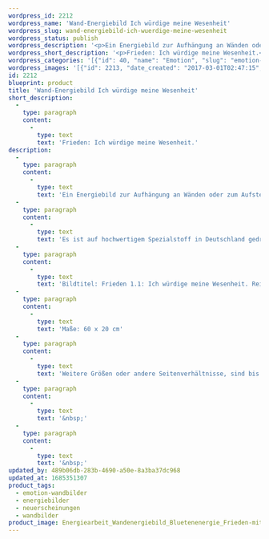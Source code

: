 ```yaml
---
wordpress_id: 2212
wordpress_name: 'Wand-Energiebild Ich würdige meine Wesenheit'
wordpress_slug: wand-energiebild-ich-wuerdige-meine-wesenheit
wordpress_status: publish
wordpress_description: '<p>Ein Energiebild zur Aufhängung an Wänden oder zum Aufstellen im Raum mit einem aktivierbaren Schwingungsfeld zu: Frieden: Im Frieden mit sich selbst sein über den Zugang, das eigene Wesen zu würdigen und in diesem Zusammenhang jede Missbilligung aufzugeben, welche Unfrieden verursacht.</p><p>Es ist auf hochwertigem Spezialstoff in Deutschland gedruckt und sorgfältig in Handarbeit auf Holzkeilrahmen aufgezogen. Laut Herstellerangaben ist der farbintensive Druck 70 Jahre lichtecht, waschbar und in einem umweltorientierten Verfahren hergestellt. Der Oberstoff ist mit einer Spezialbeschichtung unterfüttert, so dass, bei Aufhängung an der Wand, der rückseitige Holzrahmen auch bei hellen Farben unsichtbar ist.</p><p>Bildtitel: Frieden 1.1: Ich würdige meine Wesenheit. Reihe: Frieden</p><p>Maße: 60 x 20 cm</p><p>Weitere Größen oder andere Seitenverhältnisse, sind bis 200 cm individuell für Sie innerhalb weniger Tage herstellbar. Bitte kontaktieren Sie uns hierfür unter <a href="mailto:info@elvedenverlag.de">info@elvedenverlag.de</a>.</p><p><a href="https://my.feenbaum.de/anwendung-energie-wandbilder/">Anwendungshinweise</a>      <a href="https://my.feenbaum.de/produktinformation-wandbilder/">Produktinformationen</a></p><p>&nbsp;</p><p>&nbsp;</p>'
wordpress_short_description: '<p>Frieden: Ich würdige meine Wesenheit.<br /><em>Hinweis: Das Wasserzeichen „Elveden Verlag Energiebild“ wird nicht mit gedruckt</em></p>'
wordpress_categories: '[{"id": 40, "name": "Emotion", "slug": "emotion-wandbilder"}, {"id": 22, "name": "Energiebilder", "slug": "energiebilder"}, {"id": 66, "name": "Neuerscheinungen", "slug": "neuerscheinungen"}, {"id": 24, "name": "Wandbilder", "slug": "wandbilder"}]'
wordpress_images: '[{"id": 2213, "date_created": "2017-03-01T02:47:15", "date_created_gmt": "2017-03-01T00:47:15", "date_modified": "2017-03-01T02:47:15", "date_modified_gmt": "2017-03-01T00:47:15", "src": "https://my.feenbaum.de/wp-content/uploads/2017/03/Energiearbeit_Wandenergiebild_Bluetenenergie_Frieden-mit-sich-selbst_800x800-W_800x800-W.jpg", "name": "Energiearbeit_Wandenergiebild_Bluetenenergie_Frieden mit sich selbst_800x800-W_800x800-W", "alt": ""}]'
id: 2212
blueprint: product
title: 'Wand-Energiebild Ich würdige meine Wesenheit'
short_description:
  -
    type: paragraph
    content:
      -
        type: text
        text: 'Frieden: Ich würdige meine Wesenheit.'
description:
  -
    type: paragraph
    content:
      -
        type: text
        text: 'Ein Energiebild zur Aufhängung an Wänden oder zum Aufstellen im Raum mit einem aktivierbaren Schwingungsfeld zu: Frieden: Im Frieden mit sich selbst sein über den Zugang, das eigene Wesen zu würdigen und in diesem Zusammenhang jede Missbilligung aufzugeben, welche Unfrieden verursacht.'
  -
    type: paragraph
    content:
      -
        type: text
        text: 'Es ist auf hochwertigem Spezialstoff in Deutschland gedruckt und sorgfältig in Handarbeit auf Holzkeilrahmen aufgezogen. Laut Herstellerangaben ist der farbintensive Druck 70 Jahre lichtecht, waschbar und in einem umweltorientierten Verfahren hergestellt. Der Oberstoff ist mit einer Spezialbeschichtung unterfüttert, so dass, bei Aufhängung an der Wand, der rückseitige Holzrahmen auch bei hellen Farben unsichtbar ist.'
  -
    type: paragraph
    content:
      -
        type: text
        text: 'Bildtitel: Frieden 1.1: Ich würdige meine Wesenheit. Reihe: Frieden'
  -
    type: paragraph
    content:
      -
        type: text
        text: 'Maße: 60 x 20 cm'
  -
    type: paragraph
    content:
      -
        type: text
        text: 'Weitere Größen oder andere Seitenverhältnisse, sind bis 200 cm individuell für Sie innerhalb weniger Tage herstellbar. Bitte kontaktieren Sie uns hierfür unter info@elvedenverlag.de.'
  -
    type: paragraph
    content:
      -
        type: text
        text: '&nbsp;'
  -
    type: paragraph
    content:
      -
        type: text
        text: '&nbsp;'
updated_by: 489b06db-283b-4690-a50e-8a3ba37dc968
updated_at: 1685351307
product_tags:
  - emotion-wandbilder
  - energiebilder
  - neuerscheinungen
  - wandbilder
product_image: Energiearbeit_Wandenergiebild_Bluetenenergie_Frieden-mit-sich-selbst_800x800-W_800x800-W.jpg
---
```

